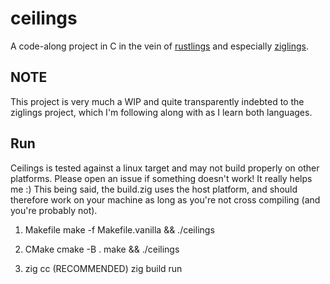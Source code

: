 # ceilings

A code-along project in C in the vein of 
[rustlings](https://rustlings.cool) and especially 
[ziglings](https://ziglings.org).

## NOTE
This project is very much a WIP and quite transparently indebted to the
ziglings project, which I'm following along with as I learn both languages.

## Run
Ceilings is tested against a linux target and may not build properly on other
platforms. Please open an issue if something doesn't work! It really helps me :)
This being said, the build.zig uses the host platform, and should therefore work
on your machine as long as you're not cross compiling (and you're probably not).

1. Makefile
make -f Makefile.vanilla && ./ceilings

2. CMake
cmake -B .
make && ./ceilings

3. zig cc (RECOMMENDED)
zig build run
